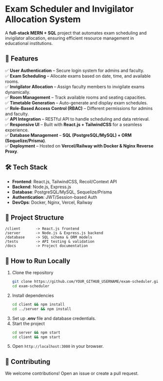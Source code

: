 # Exam Scheduler and Invigilator Allocation System

A **full-stack MERN + SQL** project that automates exam scheduling and invigilator allocation, ensuring efficient resource management in educational institutions.  

## 📌 Features  
✅ **User Authentication** – Secure login system for admins and faculty.  
✅ **Exam Scheduling** – Allocate exams based on date, time, and available rooms.  
✅ **Invigilator Allocation** – Assign faculty members to invigilate exams dynamically.  
✅ **Room Management** – Track available rooms and seating capacities.  
✅ **Timetable Generation** – Auto-generate and display exam schedules.  
✅ **Role-Based Access Control (RBAC)** – Different permissions for admins and faculty.  
✅ **API Integration** – RESTful API to handle scheduling and data retrieval.  
✅ **Responsive UI** – Built with **React.js + TailwindCSS** for a seamless experience.  
✅ **Database Management** – **SQL (PostgreSQL/MySQL) + ORM (Sequelize/Prisma)**.  
✅ **Deployment** – Hosted on **Vercel/Railway with Docker & Nginx Reverse Proxy**.  

## 🛠 Tech Stack  
- **Frontend**: React.js, TailwindCSS, Recoil/Context API  
- **Backend**: Node.js, Express.js  
- **Database**: PostgreSQL/MySQL, Sequelize/Prisma  
- **Authentication**: JWT/Session-based Auth  
- **DevOps**: Docker, Nginx, Vercel, Railway  

## 📂 Project Structure  
```
/client       -> React.js frontend  
/server       -> Node.js & Express.js backend  
/database     -> SQL schema & ORM models  
/tests        -> API testing & validation  
/docs         -> Project documentation  
```

## 🚀 How to Run Locally  
1. Clone the repository  
   ```bash
   git clone https://github.com/YOUR_GITHUB_USERNAME/exam-scheduler.git
   cd exam-scheduler
   ```
2. Install dependencies  
   ```bash
   cd client && npm install  
   cd ../server && npm install  
   ```
3. Set up **.env** file and database credentials.  
4. Start the project  
   ```bash
   cd server && npm start  
   cd client && npm start  
   ```
5. Open `http://localhost:3000` in your browser.  

## 📢 Contributing  
We welcome contributions! Open an issue or create a pull request.  

